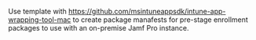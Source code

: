 Use template with https://github.com/msintuneappsdk/intune-app-wrapping-tool-mac to create package manafests for pre-stage enrollment packages to use with an on-premise Jamf Pro instance.
